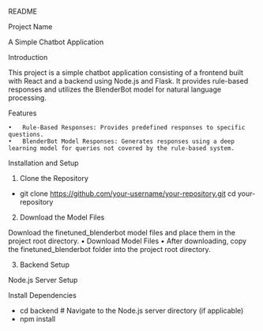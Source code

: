 README

Project Name

A Simple Chatbot Application

Introduction

This project is a simple chatbot application consisting of a frontend built with React and a backend using Node.js and Flask. It provides rule-based responses and utilizes the BlenderBot model for natural language processing.

Features

	•	Rule-Based Responses: Provides predefined responses to specific questions.
	•	BlenderBot Model Responses: Generates responses using a deep learning model for queries not covered by the rule-based system.

Installation and Setup

1. Clone the Repository
- git clone https://github.com/your-username/your-repository.git
cd your-repository

2. Download the Model Files

Download the finetuned_blenderbot model files and place them in the project root directory.
	•	Download Model Files
	•	After downloading, copy the finetuned_blenderbot folder into the project root directory.

3. Backend Setup

Node.js Server Setup

Install Dependencies
- cd backend  # Navigate to the Node.js server directory (if applicable)
- npm install
